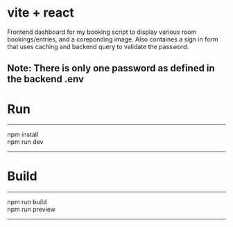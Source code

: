 # vite + react

Frontend dashboard for my booking script to display various room bookings/entries, and a coreponding image. Also containes a sign in form that uses caching and backend query to validate the password.

## Note: There is only one password as defined in the backend .env

# Run

---

npm install<br>
npm run dev

---

# Build

---

npm run build<br>
npm run preview

---
